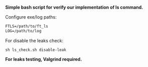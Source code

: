 **Simple bash script for verify our implementation of ls command.**

Configure exe/log paths:
```diff
FTLS=/path/to/ft_ls
LOG=/path/to/log
```

For disable the leaks check:
```
sh ls_check.sh disable-leak
```
**For leaks testing, Valgrind required.**

